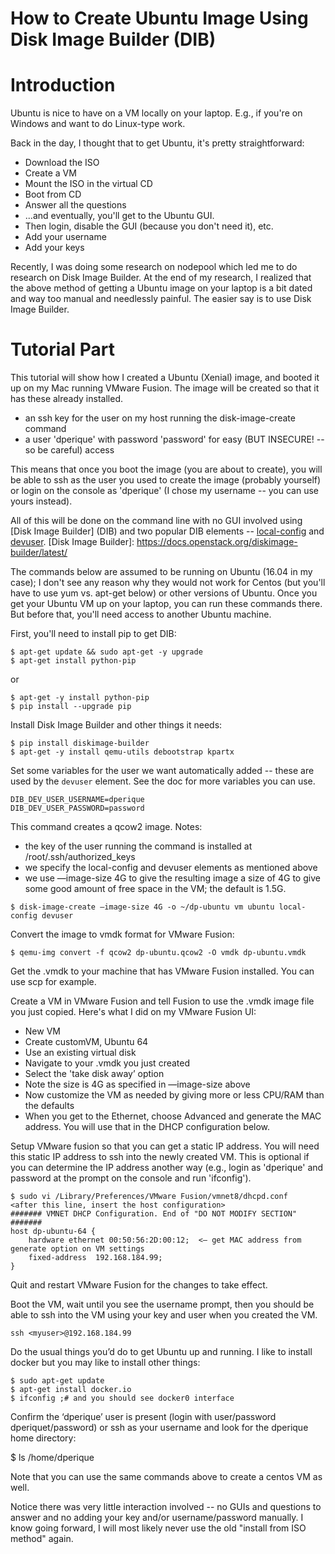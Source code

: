 # How to Create Ubuntu Image Using Disk Image Builder (DIB)

# Introduction

Ubuntu is nice to have on a VM locally on your laptop.  E.g., if you're on Windows and want
to do Linux-type work.

Back in the day, I thought that to get Ubuntu, it's pretty straightforward:

* Download the ISO
* Create a VM
* Mount the ISO in the virtual CD
* Boot from CD
* Answer all the questions
* ...and eventually, you'll get to the Ubuntu GUI.
* Then login, disable the GUI (because you don't need it), etc.
* Add your username
* Add your keys

Recently, I was doing some research on nodepool which led me to do research on Disk Image Builder.
At the end of my research, I realized that the above method of getting a Ubuntu image on your
laptop is a bit dated and way too manual and needlessly painful.  The easier say is to use Disk
Image Builder.

# Tutorial Part

This tutorial will show how I created a Ubuntu (Xenial) image, and booted it up on my Mac
running VMware Fusion.  The image will be created so that it has these already installed.

* an ssh key for the user on my host running the disk-image-create command
* a user 'dperique' with password 'password' for easy (BUT INSECURE! -- so be careful) access

This means that once you boot the image (you are about to create), you will be able to ssh as the user
you used to create the image (probably yourself) or login on the console as 'dperique' (I chose my
username -- you can use yours instead).

All of this will be done on the command line with no GUI involved using [Disk Image Builder] (DIB) and
two popular DIB elements -- [local-config] and [devuser].
[Disk Image Builder]: https://docs.openstack.org/diskimage-builder/latest/



[local-config]: https://docs.openstack.org/developer/diskimage-builder/elements/local-config/README.html
[devuser]: https://docs.openstack.org/developer/diskimage-builder/elements/devuser/README.html

The commands below are assumed to be running on Ubuntu (16.04 in my case); I don't see any reason why
they would not work for Centos (but you'll have to use yum vs. apt-get below) or other versions of Ubuntu.
Once you get your Ubuntu VM up on your laptop, you can run these commands there.  But before that, you'll
need access to another
Ubuntu machine.

First, you'll need to install pip to get DIB:

```
$ apt-get update && sudo apt-get -y upgrade
$ apt-get install python-pip
```

or

```
$ apt-get -y install python-pip
$ pip install --upgrade pip
```

Install Disk Image Builder and other things it needs:

```
$ pip install diskimage-builder
$ apt-get -y install qemu-utils debootstrap kpartx
```

Set some variables for the user we want automatically added -- these are used by the `devuser` element.  See
the doc for more variables you can use.

```
DIB_DEV_USER_USERNAME=dperique
DIB_DEV_USER_PASSWORD=password
```

This command creates a qcow2 image.  Notes:

* the key of the user running the command is installed at /root/.ssh/authorized_keys
* we specify the local-config and devuser elements as mentioned above
* we use —image-size 4G to give the resulting image a size of 4G to give some good amount of free space in the VM; the default is 1.5G.

```
$ disk-image-create —image-size 4G -o ~/dp-ubuntu vm ubuntu local-config devuser
```

Convert the image to vmdk format for VMware Fusion:

```
$ qemu-img convert -f qcow2 dp-ubuntu.qcow2 -O vmdk dp-ubuntu.vmdk
```

Get the .vmdk to your machine that has VMware Fusion installed.  You can use scp for example.

Create a VM in VMware Fusion and tell Fusion to use the .vmdk image file you just copied.  Here's what
I did on my VMware Fusion UI:

* New VM
* Create customVM, Ubuntu 64
* Use an existing virtual disk
* Navigate to your .vmdk you just created
* Select the 'take disk away’ option
* Note the size is 4G as specified in —image-size above
* Now customize the VM as needed by giving more or less CPU/RAM than the defaults
* When you get to the Ethernet, choose Advanced and generate the MAC address.  You will use that in the
DHCP configuration below.

Setup VMware fusion so that you can get a static IP address.  You will need this static IP address to
ssh into the newly created VM.  This is optional if you can determine the IP address another way
(e.g., login as 'dperique' and password at the prompt on the console and run 'ifconfig').

```
$ sudo vi /Library/Preferences/VMware Fusion/vmnet8/dhcpd.conf
<after this line, insert the host configuration>
####### VMNET DHCP Configuration. End of "DO NOT MODIFY SECTION" #######
host dp-ubuntu-64 {
    hardware ethernet 00:50:56:2D:00:12;  <— get MAC address from generate option on VM settings
    fixed-address  192.168.184.99;
}
```

Quit and restart VMware Fusion for the changes to take effect.

Boot the VM, wait until you see the username prompt, then you should be able to ssh into the VM using your key
and user when you created the VM.

```
ssh <myuser>@192.168.184.99
```

Do the usual things you’d do to get Ubuntu up and running.  I like to install docker but you may like to
install other things:

```
$ sudo apt-get update
$ apt-get install docker.io
$ ifconfig ;# and you should see docker0 interface
```

Confirm the ‘dperique’ user is present (login with user/password dperiquet/password) or ssh as your username
and look for the dperique home directory:

$ ls /home/dperique


Note that you can use the same commands above to create a centos VM as well.

Notice there was very little interaction involved -- no GUIs and questions to answer and no adding your
key and/or username/password manually.  I know going forward, I will most likely never use the old "install
from ISO method" again.